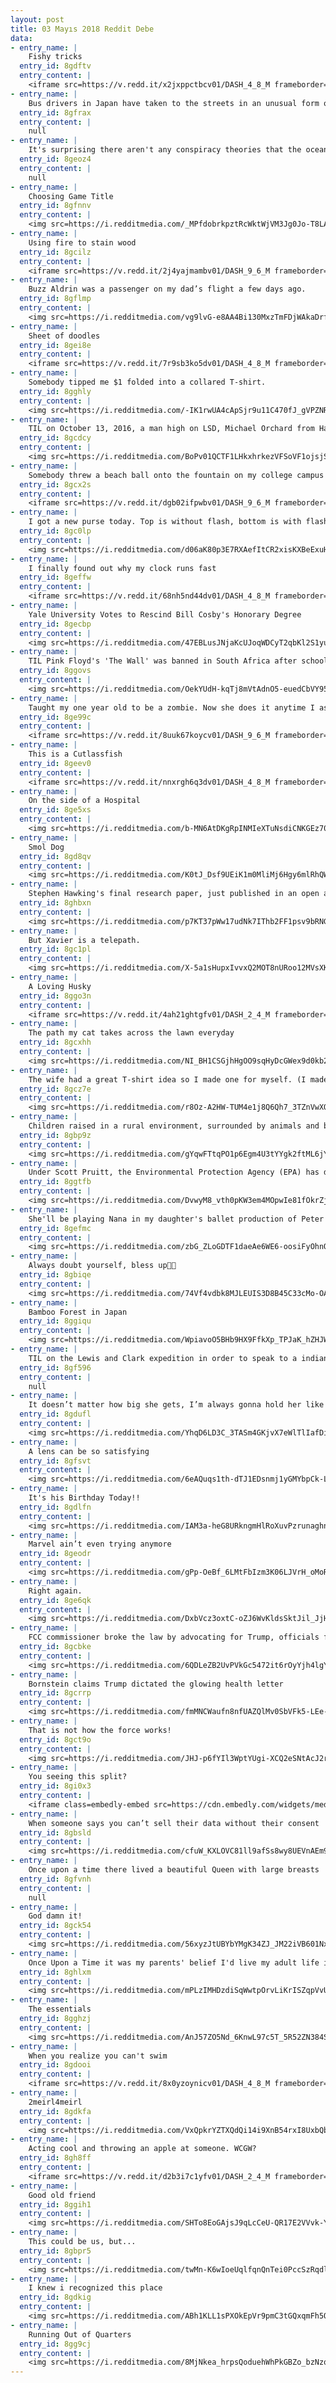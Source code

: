 ```yaml
---
layout: post
title: 03 Mayıs 2018 Reddit Debe
data:
- entry_name: |
    Fishy tricks
  entry_id: 8gdftv
  entry_content: |
    <iframe src=https://v.redd.it/x2jxppctbcv01/DASH_4_8_M frameborder=0></iframe>
- entry_name: |
    Bus drivers in Japan have taken to the streets in an unusual form of protest. While technically on strike, they are continuing to drive their routes while refusing to take fares from passengers.
  entry_id: 8gfrax
  entry_content: |
    null
- entry_name: |
    It's surprising there aren't any conspiracy theories that the ocean is bottomless because most people have never been to the seafloor.
  entry_id: 8geoz4
  entry_content: |
    null
- entry_name: |
    Choosing Game Title
  entry_id: 8gfnnv
  entry_content: |
    <img src=https://i.redditmedia.com/_MPfdobrkpztRcWktWjVM3Jg0Jo-T8LAuChgbXP1Nv0.png?s=d9deca384d10f8ba5a633de62e1690c3 frameborder=0>
- entry_name: |
    Using fire to stain wood
  entry_id: 8gcilz
  entry_content: |
    <iframe src=https://v.redd.it/2j4yajmambv01/DASH_9_6_M frameborder=0></iframe>
- entry_name: |
    Buzz Aldrin was a passenger on my dad’s flight a few days ago.
  entry_id: 8gflmp
  entry_content: |
    <img src=https://i.redditmedia.com/vg9lvG-e8AA4Bi130MxzTmFDjWAkaDrfm3GyrWDk6oA.jpg?s=30121d896867db72ef578b0bca43c8ae frameborder=0>
- entry_name: |
    Sheet of doodles
  entry_id: 8gei8e
  entry_content: |
    <iframe src=https://v.redd.it/7r9sb3ko5dv01/DASH_4_8_M frameborder=0></iframe>
- entry_name: |
    Somebody tipped me $1 folded into a collared T-shirt.
  entry_id: 8gghly
  entry_content: |
    <img src=https://i.redditmedia.com/-IK1rwUA4cApSjr9u11C470fJ_gVPZNRvze00ds0maI.jpg?s=4c3ed574e8cee805a2263736b2fd09c1 frameborder=0>
- entry_name: |
    TIL on October 13, 2016, a man high on LSD, Michael Orchard from Halfmoon, NY, drove through his neighbours' fence, broke their glass door and stole their dog, hallucinating that the neighbours' house was burning and he was saving the canine. He then peacefully handed the dog to police officers.
  entry_id: 8gcdcy
  entry_content: |
    <img src=https://i.redditmedia.com/BoPv01QCTF1LHkxhrkezVFSoVF1ojsjS4BqkRDNlPJ8.jpg?s=21b31139808a869ee3b0fde9fc005c01 frameborder=0>
- entry_name: |
    Somebody threw a beach ball onto the fountain on my college campus
  entry_id: 8gcx2s
  entry_content: |
    <iframe src=https://v.redd.it/dgb02ifpwbv01/DASH_9_6_M frameborder=0></iframe>
- entry_name: |
    I got a new purse today. Top is without flash, bottom is with flash.
  entry_id: 8gc0lp
  entry_content: |
    <img src=https://i.redditmedia.com/d06aK80p3E7RXAefItCR2xisKXBeExuHkl7H_CimWNs.jpg?s=a8d8f7a44cae196f66959fc13ceccb6d frameborder=0>
- entry_name: |
    I finally found out why my clock runs fast
  entry_id: 8geffw
  entry_content: |
    <iframe src=https://v.redd.it/68nh5nd44dv01/DASH_4_8_M frameborder=0></iframe>
- entry_name: |
    Yale University Votes to Rescind Bill Cosby's Honorary Degree
  entry_id: 8gecbp
  entry_content: |
    <img src=https://i.redditmedia.com/47EBLusJNjaKcUJoqWDCyT2qbKl2S1yuTfcagvYdEmA.jpg?s=eeb609a27374612612f6ef79526c9977 frameborder=0>
- entry_name: |
    TIL Pink Floyd's 'The Wall' was banned in South Africa after schoolchildren started chanting itslyrics to protest an inferior educational system.
  entry_id: 8ggovs
  entry_content: |
    <img src=https://i.redditmedia.com/OekYUdH-kqTj8mVtAdnO5-euedCbVY95FMLppzHK140.jpg?s=6622e8bc605db265b1081ec29f7045c2 frameborder=0>
- entry_name: |
    Taught my one year old to be a zombie. Now she does it anytime I ask
  entry_id: 8ge99c
  entry_content: |
    <iframe src=https://v.redd.it/8uuk67koycv01/DASH_9_6_M frameborder=0></iframe>
- entry_name: |
    This is a Cutlassfish
  entry_id: 8geev0
  entry_content: |
    <iframe src=https://v.redd.it/nnxrgh6q3dv01/DASH_4_8_M frameborder=0></iframe>
- entry_name: |
    On the side of a Hospital
  entry_id: 8ge5xs
  entry_content: |
    <img src=https://i.redditmedia.com/b-MN6AtDKgRpINMIeXTuNsdiCNKGEz70mOwtNXpO5Z0.jpg?s=65f3b7561a60ae525a9c7fa1e33a6d03 frameborder=0>
- entry_name: |
    Smol Dog
  entry_id: 8gd8qv
  entry_content: |
    <img src=https://i.redditmedia.com/K0tJ_Dsf9UEiK1m0MliMj6Hgy6mlRhQWrX9y7fAFwqQ.jpg?s=95b66833cf8d7ee24a1545c2a6daa1a4 frameborder=0>
- entry_name: |
    Stephen Hawking's final research paper, just published in an open access journal, suggests that our Universe may be one of many similar to our own. It points a way forward for astronomers to find evidence of the existence of parallel universes. The study was submitted 10 days before he died.
  entry_id: 8ghbxn
  entry_content: |
    <img src=https://i.redditmedia.com/p7KT37pWw17udNk7IThb2FF1psv9bRNG0ySat3HMSj0.jpg?s=3a1e9fa4b4bf510369045c6176de41b0 frameborder=0>
- entry_name: |
    But Xavier is a telepath.
  entry_id: 8gc1pl
  entry_content: |
    <img src=https://i.redditmedia.com/X-5a1sHupxIvvxQ2MOT8nURoo12MVsXKPhhm6vtjxNA.jpg?s=403f412c9ef9bb9e9f85d537358918a9 frameborder=0>
- entry_name: |
    A Loving Husky
  entry_id: 8ggo3n
  entry_content: |
    <iframe src=https://v.redd.it/4ah21ghtgfv01/DASH_2_4_M frameborder=0></iframe>
- entry_name: |
    The path my cat takes across the lawn everyday
  entry_id: 8gcxhh
  entry_content: |
    <img src=https://i.redditmedia.com/NI_BH1CSGjhHgOO9sqHyDcGWex9d0kb2-AajaQrM6Gg.jpg?s=bdb2316ffae3dc485788a039d27d924b frameborder=0>
- entry_name: |
    The wife had a great T-shirt idea so I made one for myself. (I made her one too)
  entry_id: 8gcz7e
  entry_content: |
    <img src=https://i.redditmedia.com/r8Oz-A2HW-TUM4e1j8Q6Qh7_3TZnVwXOS4R-WaEBYrw.png?s=5df58c72f810de756b82a40476ad8e41 frameborder=0>
- entry_name: |
    Children raised in a rural environment, surrounded by animals and bacteria-laden dust, grow up to have more stress-resilient immune systems and might be at lower risk of mental illness than pet-free city dwellers, according to new research.
  entry_id: 8gbp9z
  entry_content: |
    <img src=https://i.redditmedia.com/gYqwFTtqPO1p6Egm4U3tYYgk2ftML6jYP6BGwSDbXro.jpg?s=4a9ba79baf6031e24880f4708045c1d1 frameborder=0>
- entry_name: |
    Under Scott Pruitt, the Environmental Protection Agency (EPA) has dramatically shifted away from its stated mission to “protect human and environmental health.” Instead, the agency is clearly favoring the interests of the polluting industries that it is mandated to regulate, according to a study
  entry_id: 8ggtfb
  entry_content: |
    <img src=https://i.redditmedia.com/DvwyM8_vth0pKW3em4MOpwIe81fOkrZjRMbXXzh3H3M.jpg?s=5f2e4dc7bf85f1cd39cb301fadae4ed0 frameborder=0>
- entry_name: |
    She'll be playing Nana in my daughter's ballet production of Peter Pan. Today was her costume fitting.
  entry_id: 8gefmc
  entry_content: |
    <img src=https://i.redditmedia.com/zbG_ZLoGDTF1daeAe6WE6-oosiFyOhnQ6gpr65B18-g.jpg?s=4e776690771c1ca54526e07802220b36 frameborder=0>
- entry_name: |
    Always doubt yourself, bless up🙏🏽
  entry_id: 8gbiqe
  entry_content: |
    <img src=https://i.redditmedia.com/74Vf4vdbk8MJLEUIS3D8B45C33cMo-OACRUVitGxIi0.jpg?s=4b6709b9d2dd5764667e8ffc602e8971 frameborder=0>
- entry_name: |
    Bamboo Forest in Japan
  entry_id: 8ggiqu
  entry_content: |
    <img src=https://i.redditmedia.com/WpiavoO5BHb9HX9FfkXp_TPJaK_hZHJWsqb4rO2KHzc.jpg?s=0a28d9c384b89de0ad46afb5d52ef42f frameborder=0>
- entry_name: |
    TIL on the Lewis and Clark expedition in order to speak to a indian tribe they spoke English to a man who knew French that spoke to a man who knew French and Hidatsa so he told his wife Sacagawea who knew Hidatsa and Shoshone then she would tell the tribes slave who knew Shoshone and Salishan.
  entry_id: 8gf596
  entry_content: |
    null
- entry_name: |
    It doesn’t matter how big she gets, I’m always gonna hold her like the baby she is
  entry_id: 8gdufl
  entry_content: |
    <img src=https://i.redditmedia.com/YhqD6LD3C_3TASm4GKjvX7eWlTlIafDia0L8U-F039Y.jpg?s=ef4c6d62f9e73b7ceffa98860d023f9a frameborder=0>
- entry_name: |
    A lens can be so satisfying
  entry_id: 8gfsvt
  entry_content: |
    <img src=https://i.redditmedia.com/6eAQuqs1th-dTJ1EDsnmj1yGMYbpCk-LdrzKAH3OZsg.jpg?s=05cf131ed138d923a1e46e7d429028f4 frameborder=0>
- entry_name: |
    It's his Birthday Today!!
  entry_id: 8gdlfn
  entry_content: |
    <img src=https://i.redditmedia.com/IAM3a-heG8URkngmHlRoXuvPzrunaghntMXs6ol4byg.jpg?s=0220749884e28f8fac5188b407f5e6f0 frameborder=0>
- entry_name: |
    Marvel ain’t even trying anymore
  entry_id: 8geodr
  entry_content: |
    <img src=https://i.redditmedia.com/gPp-OeBf_6LMtFbIzm3K06LJVrH_oMoRzDQvZYZowdg.jpg?s=88c5f3c73d0ecb43570272427fa40291 frameborder=0>
- entry_name: |
    Right again.
  entry_id: 8ge6qk
  entry_content: |
    <img src=https://i.redditmedia.com/DxbVcz3oxtC-oZJ6WvKldsSktJil_JjHMbqAgJ6XIdA.jpg?s=04ddba395c673860df0c79256ac74d75 frameborder=0>
- entry_name: |
    FCC commissioner broke the law by advocating for Trump, officials find
  entry_id: 8gcbke
  entry_content: |
    <img src=https://i.redditmedia.com/6QDLeZB2UvPVkGc5472it6rOyYjh4lgYQIIn7JCEaMI.jpg?s=74fa95c0ab747a409995bb6bfb769f4a frameborder=0>
- entry_name: |
    Bornstein claims Trump dictated the glowing health letter
  entry_id: 8gcrrp
  entry_content: |
    <img src=https://i.redditmedia.com/fmMNCWaufn8nfUAZQlMv0SbVFk5-LEe-KaO04T_Aksw.jpg?s=cbcefbf00976fd61089e0960bbc3e5b9 frameborder=0>
- entry_name: |
    That is not how the force works!
  entry_id: 8gct9o
  entry_content: |
    <img src=https://i.redditmedia.com/JHJ-p6fYIl3WptYUgi-XCQ2eSNtAcJ2r_t6nxkUwyEI.jpg?s=4274eeb23b4578c643c42ac89b413af8 frameborder=0>
- entry_name: |
    You seeing this split?
  entry_id: 8gi0x3
  entry_content: |
    <iframe class=embedly-embed src=https://cdn.embedly.com/widgets/media.html?src=https%3A%2F%2Fthumbs.gfycat.com%2FSelfassuredDistortedAmericangoldfinch-mobile.mp4&src_secure=1&url=https%3A%2F%2Fgfycat.com%2FSelfassuredDistortedAmericangoldfinch&image=https%3A%2F%2Fthumbs.gfycat.com%2FSelfassuredDistortedAmericangoldfinch-size_restricted.gif&key=522baf40bd3911e08d854040d3dc5c07&type=video%2Fmp4&schema=gfycat width=406 height=720 scrolling=no frameborder=0 allowfullscreen></iframe>
- entry_name: |
    When someone says you can’t sell their data without their consent
  entry_id: 8gbsld
  entry_content: |
    <img src=https://i.redditmedia.com/cfuW_KXLOVC81ll9afSs8wy8UEVnAEm9EcLIY3cBaSE.jpg?s=c60b392626335adf5b809a4a7b8a1a87 frameborder=0>
- entry_name: |
    Once upon a time there lived a beautiful Queen with large breasts
  entry_id: 8gfvnh
  entry_content: |
    null
- entry_name: |
    God damn it!
  entry_id: 8gck54
  entry_content: |
    <img src=https://i.redditmedia.com/56xyzJtUBYbYMgK34ZJ_JM22iVB601NxI9iPXprqwUs.jpg?s=4ef625b2d43737bf9e2505ec91fec2e7 frameborder=0>
- entry_name: |
    Once Upon a Time it was my parents' belief I'd live my adult life in an assisted living program. My Masters degree in Biology is official today; I finished with a 3.88.
  entry_id: 8ghlxm
  entry_content: |
    <img src=https://i.redditmedia.com/mPLzIMHDzdiSqWwtpOrvLiKrISZqpVvUxBKbdEBXuEw.jpg?s=cf3617a2a0aab76159a22e89b8a0b7b6 frameborder=0>
- entry_name: |
    The essentials
  entry_id: 8gghzj
  entry_content: |
    <img src=https://i.redditmedia.com/AnJ57ZO5Nd_6KnwL97c5T_5R52ZN384SSDCoXC5JrhY.jpg?s=18766b38be711b04685ed9f5b6742b3b frameborder=0>
- entry_name: |
    When you realize you can't swim
  entry_id: 8gdooi
  entry_content: |
    <iframe src=https://v.redd.it/8x0yzoynicv01/DASH_4_8_M frameborder=0></iframe>
- entry_name: |
    2meirl4meirl
  entry_id: 8gdkfa
  entry_content: |
    <img src=https://i.redditmedia.com/VxQpkrYZTXQdQi14i9XnB54rxI8UxbQb16pbocZayaE.jpg?s=87cb932e2b81e2424d9b074d56a0c2ac frameborder=0>
- entry_name: |
    Acting cool and throwing an apple at someone. WCGW?
  entry_id: 8gh8ff
  entry_content: |
    <iframe src=https://v.redd.it/d2b3i7c1yfv01/DASH_2_4_M frameborder=0></iframe>
- entry_name: |
    Good old friend
  entry_id: 8ggih1
  entry_content: |
    <img src=https://i.redditmedia.com/SHTo8EoGAjsJ9qLcCeU-QR17E2VVvk-YphNh1pZ_DEo.jpg?s=f4d123b83a1d51fc0b17b285381d3a70 frameborder=0>
- entry_name: |
    This could be us, but...
  entry_id: 8gbpr5
  entry_content: |
    <img src=https://i.redditmedia.com/twMn-K6wIoeUqlfqnQnTei0PccSzRqdljsovvWd3c1Q.jpg?s=99f991f1699b7866956b934d1d8ab7c1 frameborder=0>
- entry_name: |
    I knew i recognized this place
  entry_id: 8gdkig
  entry_content: |
    <img src=https://i.redditmedia.com/ABh1KLL1sPXOkEpVr9pmC3tGQxqmFh5OOjaVsu2osy0.jpg?s=d46fb077e18db83a10321d0805594eec frameborder=0>
- entry_name: |
    Running Out of Quarters
  entry_id: 8gg9cj
  entry_content: |
    <img src=https://i.redditmedia.com/8MjNkea_hrpsQoduehWhPkGBZo_bzNzqTlKYTkOJdp0.png?s=a8d38d697e6bcc0336840774b6b1470d frameborder=0>
---
```

